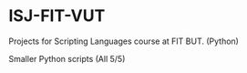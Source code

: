 # ISJ-FIT-VUT
Projects for Scripting Languages course at FIT BUT. (Python)

Smaller Python scripts (All 5/5)
